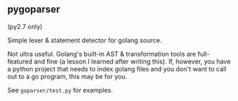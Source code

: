 ## pygoparser

(py2.7 only)

Simple lexer & statement detector for golang source.

Not ultra useful. Golang's built-in AST & transformation tools are full-featured and fine (a lesson I learned after writing this). If, however, you have a python project that needs to index golang files and you don't want to call out to a go program, this may be for you.

See `goparser/test.py` for examples.
